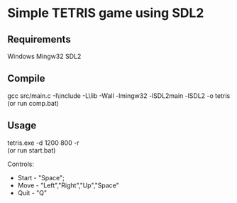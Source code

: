 # Simple TETRIS game using SDL2

## Requirements
Windows
Mingw32
SDL2

## Compile
gcc src/main.c -I<SDL2-dir>\include -L<SDL2-dir>\lib -Wall -lmingw32 -lSDL2main -lSDL2 -o tetris
(or run comp.bat)

## Usage
tetris.exe -d 1200 800 -r  
(or run start.bat) 

Controls:
 - Start - "Space";
 - Move - "Left","Right","Up","Space"
 - Quit - "Q"
